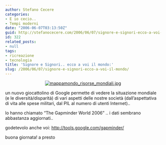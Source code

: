 ```yaml
---
author: Stefano Cecere
categories:
- E io cecio..
- Tempi moderni
date: "2006-06-07T03:13:50Z"
guid: http://stefanocecere.com/2006/06/07/signore-e-signori-ecco-a-voi-il-mondo/
id: 322
related_posts:
- null
tags:
- ricreazione
- tecnologia
title: 'Signore e Signori.. ecco a voi il mondo:'
slug: /2006/06/07/signore-e-signori-ecco-a-voi-il-mondo/
---
```


<a target="_blank" href="http://tools.google.com/gapminder/"></p> 

<div style="text-align: center">
  <img alt="mappamondo_risorse_mondiali.jpg" id="image321" src="http://stefanocecere.com/wp-content/uploads/sites/3/2006/06/mappamondo_risorse_mondiali.jpg" />
</div>

<p>
  </a>
</p>

<p>
  un nuovo giocattolino di Google permette di vedere la situazione mondiale (e le diversità/disparità) di vari aspetti delle nostre società (dall&#8217;aspettativa di vita alle spese militari, dal PIL al numero di utenti Internet)..
</p>

<p>
  lo hanno chiamato &#8220;The Gapminder World 2006&#8221; .. i dati sembrano abbastanza aggiornati..
</p>

<p>
  godetevolo anche voi: <a target="_blank" href="http://tools.google.com/gapminder/">http://tools.google.com/gapminder/</a>
</p>

<p>
  buona giornata! a presto
</p>